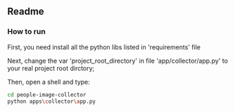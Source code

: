 ## Readme

### How to run

First, you need install all the python libs listed in 'requirements' file

Next, change the var 'project_root_directory' in file 'app/collector/app.py' to your real project root dirctory;

Then, open a shell and type:

```bash
cd people-image-collector
python apps\collector\app.py
```
